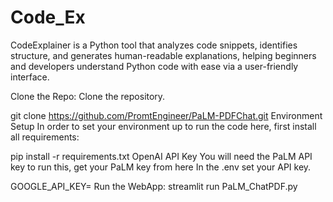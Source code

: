# Code_Ex
CodeExplainer is a Python tool that analyzes code snippets, identifies structure, and generates human-readable explanations, helping beginners and developers understand Python code with ease via a user-friendly interface.


Clone the Repo:
Clone the repository.

git clone https://github.com/PromtEngineer/PaLM-PDFChat.git
Environment Setup
In order to set your environment up to run the code here, first install all requirements:

pip install -r requirements.txt
OpenAI API Key
You will need the PaLM API key to run this, get your PaLM key from here In the .env set your API key.

GOOGLE_API_KEY=
Run the WebApp:
streamlit run PaLM_ChatPDF.py
